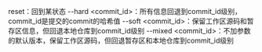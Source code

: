 reset：回到某状态
    --hard <commit_id>：所有信息回退到commit_id级别，commit_id是提交的commit的哈希值
    --soft <commit_id>：保留工作区源码和暂存区信息，但回退本地仓库到commit_id级别
    --mixed <commit_id>：不加参数的默认版本，保留工作区源码，但回退暂存区和本地仓库到commit_id级别